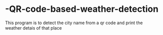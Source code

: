 # -QR-code-based-weather-detection
This program is to detect the city name from a qr code and print the weather detais of that place 
